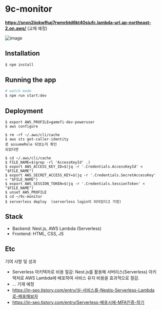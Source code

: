 # 9c-monitor


**https://snxn2iiokwfhaj7rwmrbtd6kt40siufc.lambda-url.ap-northeast-2.on.aws/** (교체 예정)

![image](https://github.com/user-attachments/assets/fde71ffb-decf-49d8-97d7-74686c6592d9)

## Installation

```bash
$ npm install
```

## Running the app

```bash
# watch mode
$ npm run start:dev
```

## Deployment
```
$ export AWS_PROFILE=gamefi-dev-poweruser
$ aws configure

$ rm -rf ~/.aws/cli/cache
$ aws sts get-caller-identity
로 assumeRole 되었는지 확인
되었다면

$ cd ~/.aws/cli/cache
$ FILE_NAME=$(grep -rl 'AccessKeyId' .)
$ export AWS_ACCESS_KEY_ID=$(jq -r '.Credentials.AccessKeyId' < "$FILE_NAME") 
$ export AWS_SECRET_ACCESS_KEY=$(jq -r '.Credentials.SecretAccessKey' < "$FILE_NAME") 
$ export AWS_SESSION_TOKEN=$(jq -r '.Credentials.SessionToken' < "$FILE_NAME")
$ unset AWS_PROFILE
$ cd ~/9c-monitor
$ serverless deploy  (serverless login이 되어있다고 가정)
```

## Stack
- Backend: Nest.js, AWS Lambda (Serverless)
- Frontend: HTML, CSS, JS

## Etc
기여 사항 및 성과
- Serverless 아키텍처로 비용 절감: Nest.js를 활용해 서버리스(Serverless) 아키텍처로 AWS Lambda에 배포하여 서비스 유지 비용을 효과적으로 절감.
- ... 기재 예정
- https://in-seo.tistory.com/entry/실-서비스를-Nestjs-Serverless-Lambda로-배포해보자
- https://in-seo.tistory.com/entry/Serverless-배포시에-MFA인증-하기